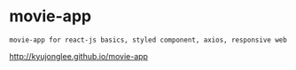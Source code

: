# movie-app
`movie-app for react-js basics, styled component, axios, responsive web`

http://kyujonglee.github.io/movie-app




